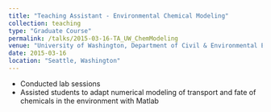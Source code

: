 ```yaml
---
title: "Teaching Assistant - Environmental Chemical Modeling"
collection: teaching
type: "Graduate Course"
permalink: /talks/2015-03-16-TA_UW_ChemModeling
venue: "University of Washington, Department of Civil & Environmental Engineering"
date: 2015-03-16
location: "Seattle, Washington"
---
```


- Conducted lab sessions 
- Assisted students to adapt numerical modeling of transport and fate of chemicals in the environment with Matlab
